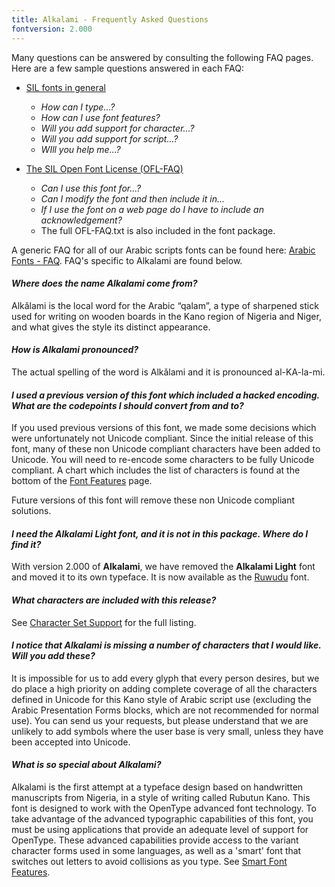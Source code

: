 ```yaml
---
title: Alkalami - Frequently Asked Questions
fontversion: 2.000
---
```


Many questions can be answered by consulting the following FAQ pages. Here are a few sample questions answered in each FAQ:

- [SIL fonts in general](http://software.sil.org/fonts/faq)
    - *How can I type...?*
    - *How can I use font features?*
    - *Will you add support for character...?*
    - *Will you add support for script...?*
    - *WIll you help me...?*

- [The SIL Open Font License (OFL-FAQ)](https://scripts.sil.org/OFL-FAQ_web)
    - *Can I use this font for...?*
    - *Can I modify the font and then include it in...*
    - *If I use the font on a web page do I have to include an acknowledgement?*
    - The full OFL-FAQ.txt is also included in the font package.

A generic FAQ for all of our Arabic scripts fonts can be found here: [Arabic Fonts - FAQ](http://software.sil.org/arabicfonts/support/faq/). FAQ's specific to Alkalami are found below.

#### *Where does the name Alkalami come from?*

Alkǎlami is the local word for the Arabic “qalam”, a type of sharpened stick used for writing on wooden boards in the Kano region of Nigeria and Niger, and what gives the style its distinct appearance.

#### *How is Alkalami pronounced?*

The actual spelling of the word is Alkǎlami and it is pronounced al-KA-la-mi.

#### *I used a previous version of this font which included a hacked encoding. What are the codepoints I should convert from and to?*

If you used previous versions of this font, we made some decisions which were unfortunately not Unicode compliant. Since the initial release of this font, many of these non Unicode compliant characters have been added to Unicode. You will need to re-encode some characters to be fully Unicode compliant. A chart which includes the list of characters is found at the bottom of the [Font Features](features.md) page.

Future versions of this font will remove these non Unicode compliant solutions.

#### *I need the Alkalami Light font, and it is not in this package. Where do I find it?*

With version 2.000 of **Alkalami**, we have removed the **Alkalami Light** font and moved it to its own typeface. It is now available as the [Ruwudu](http://software.sil.org/ruwudu) font.

#### *What characters are included with this release?*

See [Character Set Support](charset.md) for the full listing.

#### *I notice that Alkalami is missing a number of characters that I would like. Will you add these?*

It is impossible for us to add every glyph that every person desires, but we do place a high priority on adding complete coverage of all the characters defined in Unicode for this Kano style of Arabic script use (excluding the Arabic Presentation Forms blocks, which are not recommended for normal use). You can send us your requests, but please understand that we are unlikely to add symbols where the user base is very small, unless they have been accepted into Unicode.

#### *What is so special about Alkalami?*

Alkalami is the first attempt at a typeface design based on handwritten manuscripts from Nigeria, in a style of writing called Rubutun Kano. This font is designed to work with the OpenType advanced font technology. To take advantage of the advanced typographic capabilities of this font, you must be using applications that provide an adequate level of support for OpenType. These advanced capabilities provide access to the variant character forms used in some languages, as well as a 'smart' font that switches out letters to avoid collisions as you type. See [Smart Font Features](features.md).


